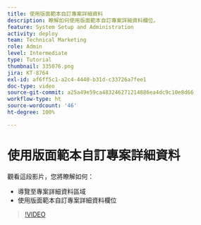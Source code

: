 ```yaml
---
title: 使用版面範本自訂專案詳細資料
description: 瞭解如何使用版面範本自訂專案詳細資料欄位。
feature: System Setup and Administration
activity: deploy
team: Technical Marketing
role: Admin
level: Intermediate
type: Tutorial
thumbnail: 335076.png
jira: KT-8764
exl-id: af6ff5c1-a2c4-4440-b31d-c33726a7fee1
doc-type: video
source-git-commit: a25a49e59ca483246271214886ea4dc9c10e8d66
workflow-type: ht
source-wordcount: '46'
ht-degree: 100%

---
```


# 使用版面範本自訂專案詳細資料

觀看這段影片，您將瞭解如何：

* 導覽至專案詳細資料區域
* 使用版面範本自訂專案詳細資料欄位

>[!VIDEO](https://video.tv.adobe.com/v/335076/?quality=12&learn=on)
